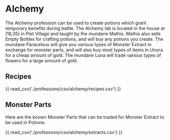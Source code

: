# Alchemy

The Alchemy profession can be used to create potions which grant temporary benefits during battle. The Alchemy lab is located in the house at (18,35) in Piet Village and taught by the mundane Mathis. Mathis also sells Empty Bottles for crafting potions, and will buy any potions you create. The mundane Paracelsus will give you various types of Monster Extract in exchange for monster parts, and will also buy most types of items in Unora for a cheap amount of gold. The mundane Luna will trade various types of flowers for a large amount of gold.

## Recipes

{{ read_csv('./professions/csv/alchemy/recipes.csv') }}

## Monster Parts

Here are the known Monster Parts that can be traded for Monster Extract to be used in Potions:

{{ read_csv('./professions/csv/alchemy/extracts.csv') }}
